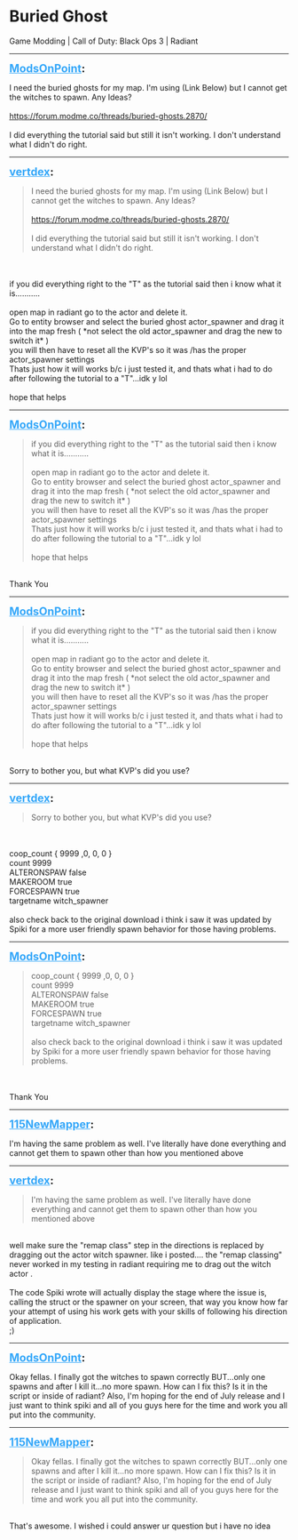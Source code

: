 # Buried Ghost
Game Modding | Call of Duty: Black Ops 3 | Radiant

---
<strong style="font-size: 1.4em;"><span style="text-decoration: underline;text-decoration-color: #34a7f9;"><span style="color:#34a7f9;">ModsOnPoint</span></span>:</strong>

<p>I need the buried ghosts for my map. I&#39;m using (Link Below) but I cannot get the witches to spawn. Any Ideas?<br /><br /><a href="https://forum.modme.co/threads/buried-ghosts.2870/">https://forum.modme.co/threads/buried-ghosts.2870/</a><br /><br />I did everything the tutorial said but still it isn&#39;t working. I don&#39;t understand what I didn&#39;t do right.</p>

---
<strong style="font-size: 1.4em;"><span style="text-decoration: underline;text-decoration-color: #34a7f9;"><span style="color:#34a7f9;">vertdex</span></span>:</strong>

<p><blockquote>I need the buried ghosts for my map. I&#39;m using (Link Below) but I cannot get the witches to spawn. Any Ideas?<br /><br /><a href="https://forum.modme.co/threads/buried-ghosts.2870/">https://forum.modme.co/threads/buried-ghosts.2870/</a><br /><br />I did everything the tutorial said but still it isn&#39;t working. I don&#39;t understand what I didn&#39;t do right.<br /></blockquote><br /><br />if you did everything right to the &quot;T&quot; as the tutorial said then i know what it is...........<br /><br />open map in radiant go to the actor and delete it.<br />Go to entity browser  and select the buried ghost actor_spawner and drag it into the map fresh ( *not select the old actor_spawner and drag the new to switch it* )<br />you will then have to reset all the KVP&#39;s so it was /has the proper actor_spawner settings<br />Thats just how it will works b/c i just tested it, and thats what i had to do after following the tutorial to  a &quot;T&quot;...idk y lol<br /><br />hope that helps</p>

---
<strong style="font-size: 1.4em;"><span style="text-decoration: underline;text-decoration-color: #34a7f9;"><span style="color:#34a7f9;">ModsOnPoint</span></span>:</strong>

<p><blockquote>if you did everything right to the &quot;T&quot; as the tutorial said then i know what it is...........<br /><br />open map in radiant go to the actor and delete it.<br />Go to entity browser  and select the buried ghost actor_spawner and drag it into the map fresh ( *not select the old actor_spawner and drag the new to switch it* )<br />you will then have to reset all the KVP&#39;s so it was /has the proper actor_spawner settings<br />Thats just how it will works b/c i just tested it, and thats what i had to do after following the tutorial to  a &quot;T&quot;...idk y lol<br /><br />hope that helps<br /></blockquote><br />Thank You</p>

---
<strong style="font-size: 1.4em;"><span style="text-decoration: underline;text-decoration-color: #34a7f9;"><span style="color:#34a7f9;">ModsOnPoint</span></span>:</strong>

<p><blockquote>if you did everything right to the &quot;T&quot; as the tutorial said then i know what it is...........<br /><br />open map in radiant go to the actor and delete it.<br />Go to entity browser  and select the buried ghost actor_spawner and drag it into the map fresh ( *not select the old actor_spawner and drag the new to switch it* )<br />you will then have to reset all the KVP&#39;s so it was /has the proper actor_spawner settings<br />Thats just how it will works b/c i just tested it, and thats what i had to do after following the tutorial to  a &quot;T&quot;...idk y lol<br /><br />hope that helps<br /></blockquote><br />Sorry to bother you, but what KVP&#39;s did you use?</p>

---
<strong style="font-size: 1.4em;"><span style="text-decoration: underline;text-decoration-color: #34a7f9;"><span style="color:#34a7f9;">vertdex</span></span>:</strong>

<p><blockquote>Sorry to bother you, but what KVP&#39;s did you use?<br /></blockquote><br /><br />coop_count  { 9999 ,0, 0, 0 }<br />count  9999<br />ALTERONSPAW  false<br />MAKEROOM  true<br />FORCESPAWN true<br />targetname witch_spawner<br /><br />also check back to the original download i think i saw it was updated by Spiki for a more user friendly spawn behavior for those having problems.</p>

---
<strong style="font-size: 1.4em;"><span style="text-decoration: underline;text-decoration-color: #34a7f9;"><span style="color:#34a7f9;">ModsOnPoint</span></span>:</strong>

<p><blockquote>coop_count  { 9999 ,0, 0, 0 }<br />count  9999<br />ALTERONSPAW  false<br />MAKEROOM  true<br />FORCESPAWN true<br />targetname witch_spawner<br /><br />also check back to the original download i think i saw it was updated by Spiki for a more user friendly spawn behavior for those having problems.<br /></blockquote><br /><br />Thank You</p>

---
<strong style="font-size: 1.4em;"><span style="text-decoration: underline;text-decoration-color: #34a7f9;"><span style="color:#34a7f9;">115NewMapper</span></span>:</strong>

<p>I&#39;m having the same problem as well. I&#39;ve literally have done everything and cannot get them to spawn other than how you mentioned above</p>

---
<strong style="font-size: 1.4em;"><span style="text-decoration: underline;text-decoration-color: #34a7f9;"><span style="color:#34a7f9;">vertdex</span></span>:</strong>

<p><blockquote>I&#39;m having the same problem as well. I&#39;ve literally have done everything and cannot get them to spawn other than how you mentioned above<br /></blockquote><br />well make sure the &quot;remap class&quot; step in the directions is replaced by dragging out the actor witch spawner. like i posted.... the &quot;remap classing&quot; never worked in my testing in radiant requiring me to drag out the witch actor .<br /><br />The code Spiki wrote will actually display the stage where the issue is, calling the struct or the spawner on your screen,  that way you know how far your attempt of using his work gets with your skills of following his direction of application.<br />;)</p>

---
<strong style="font-size: 1.4em;"><span style="text-decoration: underline;text-decoration-color: #34a7f9;"><span style="color:#34a7f9;">ModsOnPoint</span></span>:</strong>

<p>Okay fellas. I finally got the witches to spawn correctly BUT...only one spawns and after I kill it...no more spawn. How can I fix this? Is it in the script or inside of radiant? Also, I&#39;m hoping for the end of July release and I just want to think spiki and all of you guys here for the time and work you all put into the community.</p>

---
<strong style="font-size: 1.4em;"><span style="text-decoration: underline;text-decoration-color: #34a7f9;"><span style="color:#34a7f9;">115NewMapper</span></span>:</strong>

<p><blockquote>Okay fellas. I finally got the witches to spawn correctly BUT...only one spawns and after I kill it...no more spawn. How can I fix this? Is it in the script or inside of radiant? Also, I&#39;m hoping for the end of July release and I just want to think spiki and all of you guys here for the time and work you all put into the community.<br /></blockquote><br />That&#39;s awesome. I wished i could answer ur question but i have no idea</p>
